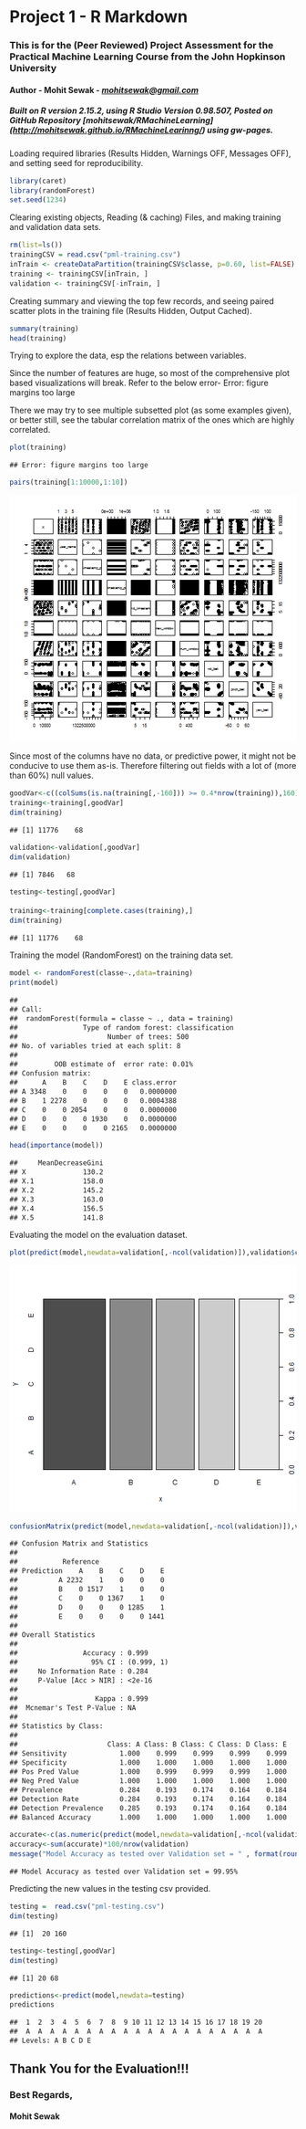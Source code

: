
<!-- background: #b2cdb7 -->
<!-- color: #fff -->
<!-- font: din -->

Project 1 - R Markdown
========================================================


### This is for the (Peer Reviewed) Project Assessment for the Practical Machine Learning Course from the John Hopkinson University

#### **Author** - Mohit Sewak - *mohitsewak@gmail.com*

##### Built on R version 2.15.2, using R Studio Version 0.98.507, Posted on GitHub Repository [mohitsewak/RMachineLearning] (http://mohitsewak.github.io/RMachineLearinng/) using gw-pages.


Loading required libraries (Results Hidden, Warnings OFF, Messages OFF), and setting seed for reproducibility.


```r
library(caret)
library(randomForest)
set.seed(1234)
```

Clearing existing objects, Reading (& caching) Files, and making training and validation data sets.


```r
rm(list=ls())
trainingCSV = read.csv("pml-training.csv")
inTrain <- createDataPartition(trainingCSV$classe, p=0.60, list=FALSE)
training <- trainingCSV[inTrain, ]
validation <- trainingCSV[-inTrain, ]
```

Creating summary and viewing the top few records, and seeing paired scatter plots in the training file (Results Hidden, Output Cached).



```r
summary(training)
head(training)
```

Trying to explore the data, esp the relations between variables. 

<p></p>

<p> Since the number of features are huge, so most of the comprehensive plot based visualizations will break. Refer to the below error- Error: figure margins too large</p>

<p></p>

<p>There we may try to see multiple subsetted plot (as some examples given), or better still, see the tabular correlation matrix of the ones which are highly correlated.</p>


```r
plot(training)
```

```
## Error: figure margins too large
```

```r
pairs(training[1:10000,1:10])
```

![plot of chunk pair_plots](figure/pair_plots.png) 

Since most of the columns have no data, or predictive power, it might not be conducive to use them as-is. Therefore filtering out fields with a lot of (more than 60%) null values.


```r
goodVar<-c((colSums(is.na(training[,-160])) >= 0.4*nrow(training)),160)
training<-training[,goodVar]
dim(training)
```

```
## [1] 11776    68
```

```r
validation<-validation[,goodVar]
dim(validation)
```

```
## [1] 7846   68
```

```r
testing<-testing[,goodVar]

training<-training[complete.cases(training),]
dim(training)
```

```
## [1] 11776    68
```

Training the model (RandomForest) on the training data set.


```r
model <- randomForest(classe~.,data=training)
print(model)
```

```
## 
## Call:
##  randomForest(formula = classe ~ ., data = training) 
##                Type of random forest: classification
##                      Number of trees: 500
## No. of variables tried at each split: 8
## 
##         OOB estimate of  error rate: 0.01%
## Confusion matrix:
##      A    B    C    D    E class.error
## A 3348    0    0    0    0   0.0000000
## B    1 2278    0    0    0   0.0004388
## C    0    0 2054    0    0   0.0000000
## D    0    0    0 1930    0   0.0000000
## E    0    0    0    0 2165   0.0000000
```

```r
head(importance(model))
```

```
##     MeanDecreaseGini
## X              130.2
## X.1            158.0
## X.2            145.2
## X.3            163.0
## X.4            156.5
## X.5            141.8
```

Evaluating the model on the evaluation dataset.


```r
plot(predict(model,newdata=validation[,-ncol(validation)]),validation$classe)
```

![plot of chunk validation](figure/validation.png) 

```r
confusionMatrix(predict(model,newdata=validation[,-ncol(validation)]),validation$classe)
```

```
## Confusion Matrix and Statistics
## 
##           Reference
## Prediction    A    B    C    D    E
##          A 2232    1    0    0    0
##          B    0 1517    1    0    0
##          C    0    0 1367    1    0
##          D    0    0    0 1285    1
##          E    0    0    0    0 1441
## 
## Overall Statistics
##                                     
##                Accuracy : 0.999     
##                  95% CI : (0.999, 1)
##     No Information Rate : 0.284     
##     P-Value [Acc > NIR] : <2e-16    
##                                     
##                   Kappa : 0.999     
##  Mcnemar's Test P-Value : NA        
## 
## Statistics by Class:
## 
##                      Class: A Class: B Class: C Class: D Class: E
## Sensitivity             1.000    0.999    0.999    0.999    0.999
## Specificity             1.000    1.000    1.000    1.000    1.000
## Pos Pred Value          1.000    0.999    0.999    0.999    1.000
## Neg Pred Value          1.000    1.000    1.000    1.000    1.000
## Prevalence              0.284    0.193    0.174    0.164    0.184
## Detection Rate          0.284    0.193    0.174    0.164    0.184
## Detection Prevalence    0.285    0.193    0.174    0.164    0.184
## Balanced Accuracy       1.000    1.000    1.000    1.000    1.000
```

```r
accurate<-c(as.numeric(predict(model,newdata=validation[,-ncol(validation)])==validation$classe))
accuracy<-sum(accurate)*100/nrow(validation)
message("Model Accuracy as tested over Validation set = " , format(round(accuracy, 2), nsmall = 2), "%")
```

```
## Model Accuracy as tested over Validation set = 99.95%
```

Predicting the new values in the testing csv provided.


```r
testing =  read.csv("pml-testing.csv")
dim(testing)
```

```
## [1]  20 160
```

```r
testing<-testing[,goodVar]
dim(testing)
```

```
## [1] 20 68
```

```r
predictions<-predict(model,newdata=testing)
predictions
```

```
##  1  2  3  4  5  6  7  8  9 10 11 12 13 14 15 16 17 18 19 20 
##  A  A  A  A  A  A  A  A  A  A  A  A  A  A  A  A  A  A  A  A 
## Levels: A B C D E
```

## Thank You for the Evaluation!!!
### Best Regards,
#### Mohit Sewak
<p></p>
